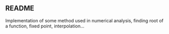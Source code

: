## README
Implementation of some method used in numerical analysis,
finding root of a function, fixed point, interpolation...